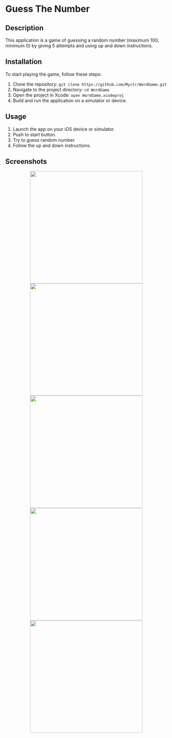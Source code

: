 # Guess The Number

## Description

This application is a game of guessing a random number (maximum 100, minimum 0) by giving 5 attempts and using up and down instructions.

## Installation

To start playing the game, follow these steps:

1. Clone the repository: `git clone https://github.com/Myctr/WordGame.git`
2. Navigate to the project directory: `cd WordGame`
3. Open the project in Xcode: `open WordGame.xcodeproj`
4. Build and run the application on a simulator or device.

## Usage

1. Launch the app on your iOS device or simulator.
2. Push to start button.
3. Try to guess random number.
4. Follow the up and down instructions.

## Screenshots

<div align="center">
    <image src="screenshots/splash.png" width=350 />
    <image src="screenshots/main.png" width=350 />
    <image src="screenshots/game.png" width=350 />
    <br />
    <image src="screenshots/success.png" width=350 />
    <image src="screenshots/fail.png" width=350 />

</div>
